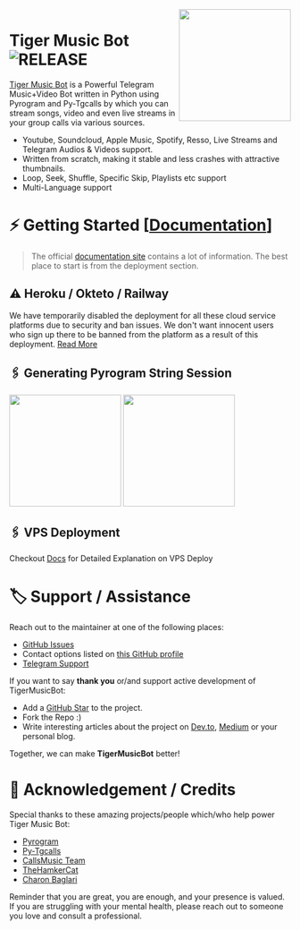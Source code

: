 <img src="https://telegra.ph/file/c0e014ff34f34d1056627.png" align="right" width="200" height="200"/>

# Tiger Music Bot <img src="https://img.shields.io/github/v/release/TigerNetwork/TigerMusicBot?color=black&logo=github&logoColor=black&style=social" alt="RELEASE">

[Tiger Music Bot](https://github.com/TigerNetwork/TigerMusicBot) is a Powerful Telegram Music+Video Bot written in Python using Pyrogram and Py-Tgcalls by which you can stream songs, video and even live streams in your group calls via various sources.

* Youtube, Soundcloud, Apple Music, Spotify, Resso, Live Streams and Telegram Audios & Videos support.
* Written from scratch, making it stable and less crashes with attractive thumbnails.
* Loop, Seek, Shuffle, Specific Skip, Playlists etc support
* Multi-Language support


# ⚡️ Getting Started [[Documentation](https://TigerNetwork.gitbook.io/TigerMusicBot/)]

> The official [documentation site](https://TigerNetwork.gitbook.io/TigerMusicBot/) contains a lot of information. The best place to start is from the deployment section.

## ⚠️ Heroku / Okteto / Railway

We have temporarily disabled the deployment for  all these cloud service platforms due to security and ban issues. We don't want innocent users who sign up there to be banned from the platform as a result of this deployment. [Read More](https://t.me/TigerNetwork/2541)

## 🖇 Generating Pyrogram String Session

<p>
<a href="https://replit.com/@TigerNetwork/Tiger-Music-String-Gen"><img src="https://img.shields.io/badge/Generate%20On%20Repl-blueviolet?style=for-the-badge&logo=appveyor" width="200""/></a>
<a href="https://t.me/TigerStringBot"><img src="https://img.shields.io/badge/TG%20String%20Gen%20Bot-blueviolet?style=for-the-badge&logo=appveyor" width="200""/></a>
</p>

## 🖇 VPS Deployment

Checkout [Docs](https://TigerNetwork.gitbook.io/TigerMusicBot/deployment/local-hosting-or-vps) for Detailed Explanation on VPS Deploy


# 🏷 Support / Assistance

Reach out to the maintainer at one of the following places:

- [GitHub Issues](https://github.com/TigerNetwork/TigerMusicBot/issues/new?assignees=&labels=question&template=SUPPORT_QUESTION.md&title=support%3A+)
- Contact options listed on [this GitHub profile](https://github.com/TigerNetwork)
- [Telegram Support](https://t.me/TigerNetworkChat)

If you want to say **thank you** or/and support active development of TigerMusicBot:

- Add a [GitHub Star](https://github.com/TigerNetwork/TigerMusicBot) to the project.
- Fork the Repo :)
- Write interesting articles about the project on [Dev.to](https://dev.to/), [Medium](https://medium.com/) or your personal blog.

Together, we can make **TigerMusicBot** better!
# 📑 Acknowledgement / Credits

Special thanks to these amazing projects/people which/who help power Tiger Music Bot:

- [Pyrogram](https://github.com/pyrogram/pyrogram)
- [Py-Tgcalls](https://github.com/pytgcalls/pytgcalls)
- [CallsMusic Team](https://github.com/Callsmusic)
- [TheHamkerCat](https://github.com/TheHamkerCat)
- [Charon Baglari](https://github.com/XCBv021)


Reminder that you are great, you are enough, and your presence is valued. If you are struggling with your mental health, please reach out to someone you love and consult a professional.
